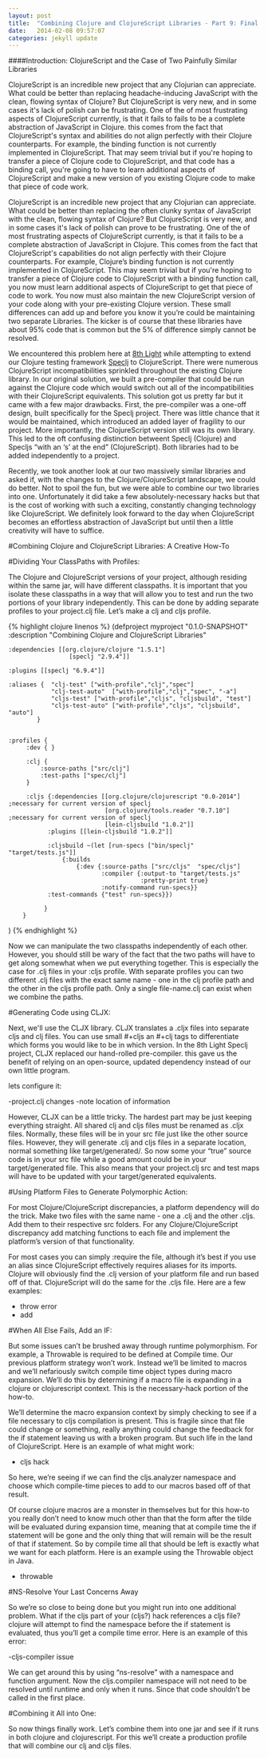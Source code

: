 ```yaml
---
layout: post
title:  "Combining Clojure and ClojureScript Libraries - Part 9: Final Thoughts"
date:   2014-02-08 09:57:07
categories: jekyll update
---
```


[8thLight]: https://8thlight.com
[speclj]:    https://github.com/slagyr/speclj 

####Introduction: ClojureScript and the Case of Two Painfully Similar Libraries

  ClojureScript is an incredible new project that any Clojurian can appreciate.  What could be better than replacing headache-inducing JavaScript with the clean, flowing syntax of Clojure?  But ClojureScript is very new, and in some cases it's lack of polish can be frustrating.  One of the of most frustrating aspects of ClojureScript currently, is that it fails to fails to be a complete abstraction of JavaScript in Clojure.  this comes from the fact that ClojureScript's syntax and abilities do not align perfectly with their Clojure counterparts.  For example, the binding function is not currently implemented in ClojureScript.  That may seem trivial but if you're hoping to transfer a piece of Clojure code to ClojureScript, and that code has a binding call, you're going to have to learn additional aspects of ClojureScript and make a new version of you existing Clojure code to make that piece of code work.  

  ClojureScript is an incredible new project that any Clojurian can appreciate.  What could be better than replacing the often clunky syntax of JavaScript with the clean, flowing syntax of Clojure?  But ClojureScript is very new, and in some cases it's lack of polish can prove to be frustrating.  One of the of most frustrating aspects of ClojureScript currently, is that it fails to be a complete abstraction of JavaScript in Clojure.  This comes from the fact that ClojureScript's capabilities do not align perfectly with their Clojure counterparts.  For example, Clojure’s binding function is not currently implemented in ClojureScript.  This may seem trivial but if you're hoping to transfer a piece of Clojure code to ClojureScript with a binding function call, you now must learn additional aspects of ClojureScript to get that piece of code to work.  You now must also maintain the new ClojureScript version of your code along with your pre-existing Clojure version.  These small differences can add up and before you know it you’re could be maintaining two separate Libraries.  The kicker is of course that these libraries have about 95% code that is common but the 5% of difference simply cannot be resolved.

  We encountered this problem here at [8th Light][8thLight] while attempting to extend our Clojure testing framework [Speclj] to ClojureScript.  There were numerous ClojureScript incompatibilities sprinkled throughout the existing Clojure library.  In our original solution, we built a pre-compiler that could be run against the Clojure code which would switch out all of the incompatibilities with their ClojureScript equivalents.  This solution got us pretty far but it came with a few major drawbacks.  First, the pre-compiler was a one-off design, built specifically for the Speclj project.  There was little chance that it would be maintained, which introduced an added layer of fragility to our project.  More importantly, the ClojureScript version still was its own library.  This led to the oft confusing distinction betweent Speclj (Clojure) and Specljs “with an ‘s’ at the end” (ClojureScript).  Both libraries had to be added independently to a project.   

  Recently, we took another look at our two massively similar libraries and asked if, with the changes to the Clojure/ClojureScript landscape, we could do better.   Not to spoil the fun, but we were able to combine our two libraries into one.  Unfortunately it did take a few absolutely-necessary hacks but that is the cost of working with such a exciting, constantly changing technology like ClojureScript.  We definitely look forward to the day when ClojureScript becomes an effortless abstraction of JavaScript but until then a little creativity will have to suffice.

#Combining Clojure and ClojureScript Libraries: A Creative How-To

#Dividing Your ClassPaths with Profiles:

  The Clojure and ClojureScript versions of your project, although residing within the same jar, will have different classpaths.  It is important that you isolate these classpaths in a way that will allow you to test and run the two portions of your library independently.  This can be done by adding separate profiles to your project.clj file.  Let’s make a clj and cljs profile.  

{% highlight clojure linenos %}
(defproject myproject "0.1.0-SNAPSHOT"
  :description "Combining Clojure and ClojureScript Libraries"

    :dependencies [[org.clojure/clojure "1.5.1"]
                     [speclj "2.9.4"]]

    :plugins [[speclj "6.9.4"]]

    :aliases {  "clj-test" ["with-profile","clj","spec"]
                "clj-test-auto"  ["with-profile","clj","spec", "-a"]
                "cljs-test" ["with-profile","cljs", "cljsbuild", "test"]
                "cljs-test-auto" ["with-profile","cljs", "cljsbuild", "auto"]
            }


    :profiles {
         :dev { }

         :clj {
             :source-paths ["src/clj"]
             :test-paths ["spec/clj"]
         }

         :cljs {:dependencies [[org.clojure/clojurescript "0.0-2014"] ;necessary for current version of speclj
                               [org.clojure/tools.reader "0.7.10"] ;necessary for current version of speclj
                               [lein-cljsbuild "1.0.2"]]
               :plugins [[lein-cljsbuild "1.0.2"]]

               :cljsbuild ~(let [run-specs ["bin/speclj" "target/tests.js"]]
                   {:builds
                       {:dev {:source-paths ["src/cljs"  "spec/cljs"]
                              :compiler {:output-to "target/tests.js"
                                         :pretty-print true}
                              :notify-command run-specs}}
               :test-commands {"test" run-specs}})

              }
        }
)
{% endhighlight %}

Now we can manipulate the two classpaths independently of each other.  However, you should still be wary of the fact that the two paths will have to get along somewhat when we put everything together.  This is especially the case for .clj files in your :cljs profile.  With separate profiles you can two different .clj files with the exact same name - one in the clj profile path and the other in the cljs profile path.  Only a single file-name.clj can exist when we combine the paths.


#Generating Code using CLJX:

Next, we'll use the CLJX library.  CLJX translates a .cljx files into separate cljs and clj files.  You can use small #+cljs an #+clj tags to differentiate which forms you would like to be in which version.  In the 8th Light Speclj project, CLJX replaced our hand-rolled pre-compiler.  this gave us the benefit of relying on an open-source, updated dependency instead of our own little program.  

lets configure it:

-project.clj changes
-note location of information

However, CLJX can be a little tricky.  The hardest part may be just keeping everything straight.  All shared clj and cljs files must be renamed as .cljx files.  Normally, these files will be in your src file just like the other source files.  However, they will generate .clj and cljs files in a separate location, normal something like target/generated/.  So now some your “true” source code is in your src file while a good amount could be in your target/generated file.   This also means that your project.clj src and test maps will have to be updated with your target/generated equivalents.

#Using Platform Files to Generate Polymorphic Action:

For most Clojure/ClojureScript discrepancies, a platform dependency will do the trick.  Make two files with the same name - one a .clj and the other .cljs.  Add them to their respective src folders.  For any Clojure/ClojureScript discrepancy add matching functions to each file and implement the platform’s version of that functionality.  

For most cases you can simply :require the file, although it’s best if you use an alias since ClojureScript effectively requires aliases for its imports.  Clojure will obviously find the .clj version of your platform file and run based off of that.  ClojureScript will do the same for the .cljs file.  Here are a few examples:

- throw error
- add

#When All Else Fails, Add an IF:

But some issues can’t be brushed away through runtime polymorphism.  For example, a Throwable is required to be defined at Compile time.  Our previous platform strategy won’t work.  Instead we’ll be limited to macros and we’ll nefariously switch compile time object types during macro expansion.  We’ll do this by determining if a macro file is expanding in a clojure or clojurescript context.  This is the necessary-hack portion of the how-to. 

We’ll determine the macro expansion context by simply checking to see if a file necessary to cljs compilation is present.  This is fragile since that file could change or something, really anything could change the feedback for the if statement leaving us with a broken program.  But such life in the land of ClojureScript.  Here is an example of what might work:

- cljs hack

So here, we’re seeing if we can find the cljs.analyzer namespace and choose which compile-time pieces to add to our macros based off of that result.

Of course clojure macros are a monster in themselves but for this how-to you really don’t need to know much other than that the form after the tilde will be evaluated during expansion time, meaning that at compile time the if statement will be gone and the only thing that will remain will be the result of that if statement.  So by compile time all that should be left is exactly what we want for each platform.  Here is an example using the Throwable object in Java.

- throwable

#NS-Resolve Your Last Concerns Away

So we’re so close to being done but you might run into one additional problem.  What if the cljs part of your (cljs?) hack references a cljs file?  clojure will attempt to find the namespace before the if statement is evaluated, thus you’ll get a compile time error.  Here is an example of this error:

-cljs-compiler issue

We can get around this by using “ns-resolve”  with a namespace and function argument.  Now the cljs.compiler namespace will not need to be resolved until runtime and only when it runs.  Since that code shouldn’t be called in the first place.  


#Combining it All into One:

So now things finally work.  Let’s combine them into one jar and see if it runs in both clojure and clojurescript.  For this we’ll create a production profile that will combine our clj and cljs files.  

